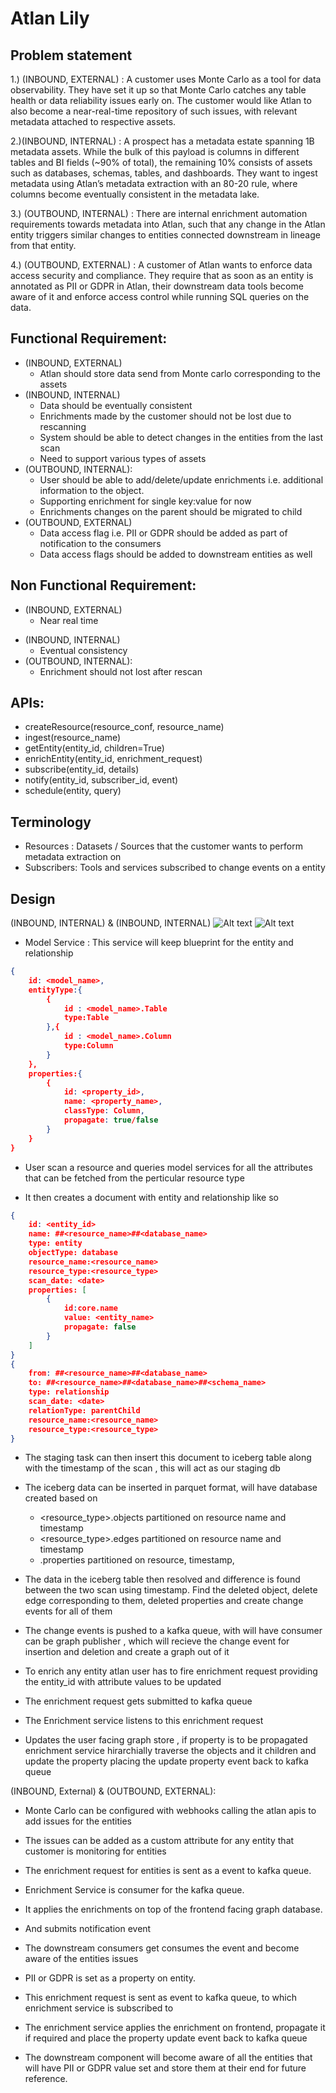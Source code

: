 
# Atlan Lily


## Problem statement
1.) (INBOUND, EXTERNAL) : A customer uses Monte Carlo as a tool for data observability. They have set it up so that Monte Carlo catches any table health or data reliability issues early on. The customer would like Atlan to also become a near-real-time repository of such issues, with relevant metadata attached to respective assets.

2.)(INBOUND, INTERNAL) : A prospect has a metadata estate spanning 1B metadata assets. While the bulk of this payload is columns in different tables and BI fields (~90% of total), the remaining 10% consists of assets such as databases, schemas, tables, and dashboards. They want to ingest metadata using Atlan’s metadata extraction with an 80-20 rule, where columns become eventually consistent in the metadata lake.

3.) (OUTBOUND, INTERNAL) : There are internal enrichment automation requirements towards metadata into Atlan, such that any change in the Atlan entity triggers similar changes to entities connected downstream in lineage from that entity.

4.) (OUTBOUND, EXTERNAL) : A customer of Atlan wants to enforce data access security and compliance. They require that as soon as an entity is annotated as PII or GDPR in Atlan, their downstream data tools become aware of it and enforce access control while running SQL queries on the data.

## Functional Requirement:

* (INBOUND, EXTERNAL)
    * Atlan should store data send from Monte carlo corresponding to the assets
* (INBOUND, INTERNAL)
    * Data should be eventually consistent
    * Enrichments made by the customer should not be lost due to rescanning
    * System should be able to detect changes in the entities from the last scan
    * Need to support various types of assets
*   (OUTBOUND, INTERNAL): 
    * User should be able to add/delete/update enrichments i.e. additional information to the object. 
    * Supporting enrichment for single key:value for now
    * Enrichments changes on the parent should be migrated to child
*   (OUTBOUND, EXTERNAL)
    * Data access flag i.e. PII or GDPR should be added as part of notification to the consumers
    * Data access flags should be added to downstream entities as well



## Non Functional Requirement:
- (INBOUND, EXTERNAL)
    * Near real time 
* (INBOUND, INTERNAL)
    * Eventual consistency
* (OUTBOUND, INTERNAL): 
    * Enrichment should not lost after rescan


## APIs:
* createResource(resource_conf, resource_name)
* ingest(resource_name)
* getEntity(entity_id, children=True)
* enrichEntity(entity_id, enrichment_request)
* subscribe(entity_id, details)
* notify(entity_id, subscriber_id, event)
* schedule(entity, query)

## Terminology
* Resources : Datasets / Sources that the customer wants to perform metadata extraction on
* Subscribers: Tools and services subscribed to change events on a entity

## Design 
(INBOUND, INTERNAL) & (INBOUND, INTERNAL)
![Alt text](designs/ingestion.jpg?raw=true "Title")
![Alt text](designs/ingestion_user_flow.jpg?raw=true "Title")
* Model Service : This service will keep blueprint for the entity and relationship
```json
{
    id: <model_name>,
    entityType:{
        {   
            id : <model_name>.Table
            type:Table
        },{   
            id : <model_name>.Column
            type:Column
        }
    },
    properties:{
        {
            id: <property_id>,
            name: <property_name>,
            classType: Column,
            propagate: true/false
        }
    }
}
```
* User scan a resource and queries model services for all the attributes that can be fetched from the perticular resource type

* It then creates a document with entity and relationship like so

```json
{   
    id: <entity_id>
    name: ##<resource_name>##<database_name>
    type: entity
    objectType: database
    resource_name:<resource_name>
    resource_type:<resource_type>
    scan_date: <date>
    properties: [
        {
            id:core.name
            value: <entity_name>
            propagate: false
        }
    ]
}
{
    from: ##<resource_name>##<database_name>
    to: ##<resource_name>##<database_name>##<schema_name>
    type: relationship
    scan_date: <date>
    relationType: parentChild
    resource_name:<resource_name>
    resource_type:<resource_type>
}
```

* The staging task can then insert this document to iceberg table along with the timestamp of the scan , this will act as our staging db 
* The iceberg data can be inserted in parquet format, will have database created based on
    *   <resource_type>.objects partitioned on resource name and timestamp
    *   <resource_type>.edges partitioned on resource name and timestamp
    *   <type>.properties partitioned on resource, timestamp, 
* The data in the iceberg table then resolved and difference is found between the two scan using timestamp.
Find the deleted object, delete edge corresponding to them, deleted properties and create change events for all of them

* The change events is pushed to a kafka queue, with will have consumer can be graph publisher , which will recieve the change event for insertion and deletion and create a graph out of it

* To enrich any entity atlan user has to fire enrichment request providing the entity_id with attribute values to be updated

* The enrichment request gets submitted to kafka queue

* The Enrichment service listens to this enrichment request

* Updates the user facing graph store , if property is to be propagated enrichment service hirarchially traverse the objects and it children and update the property placing the update property event back to kafka queue

(INBOUND, External) & (OUTBOUND, EXTERNAL):
* Monte Carlo can be configured with webhooks calling the atlan apis to add issues for the entities

* The issues can be added as a custom attribute for any entity that customer is monitoring for entities

* The enrichment request for entities is sent as a event to kafka queue. 

* Enrichment Service is consumer for the kafka queue.

* It applies the enrichments on top of the frontend facing graph database. 

* And submits notification event

* The downstream consumers get consumes the event and become aware of the entities issues

* PII or GDPR is set as a property on entity. 

* This enrichment request is sent as event to kafka queue, to which enrichment service is subscribed to 

* The enrichment service applies the enrichment on frontend, propagate it if required and place the property update event back to kafka queue

* The downstream component will become aware of all the entities that will have PII or GDPR value set and store them at their end for future reference. 








